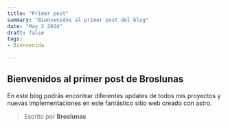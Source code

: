 ```yaml
---
title: "Primer post"
summary: "Bienvenidos al primer post del blog"
date: "May 2 2024"
draft: false
tags:
- Bienvenida

---
```


## Bienvenidos al primer post de Broslunas

En este blog podrás encontrar diferentes updates de todos mis proyectos y nuevas implementaciones en este fantástico sitio web creado con astro.

> Escrito por **Broslunas**